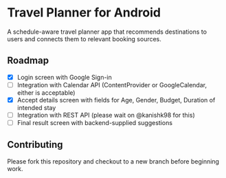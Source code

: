 # Travel Planner for Android
A schedule-aware travel planner app that recommends destinations to users and connects them to relevant booking sources. 

## Roadmap

- [x] Login screen with Google Sign-in
- [ ] Integration with Calendar API (ContentProvider or GoogleCalendar, either is acceptable)
- [x] Accept details screen with fields for Age, Gender, Budget, Duration of intended stay
- [ ] Integration with REST API (please wait on @kanishk98 for this)
- [ ] Final result screen with backend-supplied suggestions

## Contributing 

Please fork this repository and checkout to a new branch before beginning work. 
